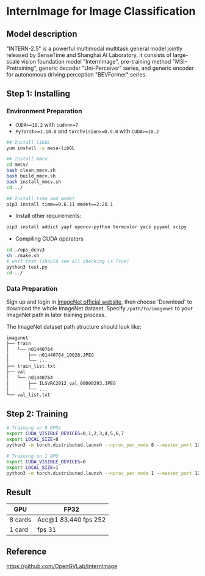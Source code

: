 # InternImage for Image Classification

## Model description

"INTERN-2.5" is a powerful multimodal multitask general model jointly released by SenseTime and Shanghai AI Laboratory. It consists of large-scale vision foundation model "InternImage", pre-training method "M3I-Pretraining", generic decoder "Uni-Perceiver" series, and generic encoder for autonomous driving perception "BEVFormer" series.

## Step 1: Installing

### Environment Preparation

-  `CUDA>=10.2` with `cudnn>=7` 
-  `PyTorch>=1.10.0` and `torchvision>=0.9.0` with `CUDA>=10.2`

```bash
## Install libGL
yum install -y mesa-libGL

## Install mmcv
cd mmcv/
bash clean_mmcv.sh
bash build_mmcv.sh
bash install_mmcv.sh
cd ../

## Install timm and mmdet
pip3 install timm==0.6.11 mmdet==2.28.1
```

- Install other requirements:

```bash
pip3 install addict yapf opencv-python termcolor yacs pyyaml scipy
```

- Compiling CUDA operators
```bash
cd ./ops_dcnv3
sh ./make.sh
# unit test (should see all checking is True)
python3 test.py
cd ../
```

### Data Preparation

Sign up and login in [ImageNet official website](https://www.image-net.org/index.php), then choose 'Download' to download the whole ImageNet dataset. Specify `/path/to/imagenet` to your ImageNet path in later training process.

The ImageNet dataset path structure should look like:

```bash
imagenet
├── train
│   └── n01440764
│       ├── n01440764_10026.JPEG
│       └── ...
├── train_list.txt
├── val
│   └── n01440764
│       ├── ILSVRC2012_val_00000293.JPEG
│       └── ...
└── val_list.txt
```

## Step 2: Training

```bash
# Training on 8 GPUs
export CUDA_VISIBLE_DEVICES=0,1,2,3,4,5,6,7
export LOCAL_SIZE=8
python3 -m torch.distributed.launch --nproc_per_node 8 --master_port 12345  main.py --cfg configs/internimage_t_1k_224.yaml --data-path /path/to/imagenet

# Training on 1 GPU
export CUDA_VISIBLE_DEVICES=0
export LOCAL_SIZE=1
python3 -m torch.distributed.launch --nproc_per_node 1 --master_port 12345  main.py --cfg configs/internimage_t_1k_224.yaml --data-path /path/to/imagenet

```

## Result

| GPU         | FP32                                 |
| ----------- | ------------------------------------ |
| 8 cards     |  Acc@1 83.440     fps 252            |
| 1 card      |                   fps 31             |

## Reference

https://github.com/OpenGVLab/InternImage
